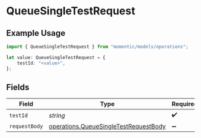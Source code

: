 # QueueSingleTestRequest

## Example Usage

```typescript
import { QueueSingleTestRequest } from "momentic/models/operations";

let value: QueueSingleTestRequest = {
    testId: "<value>",
};
```

## Fields

| Field                                                                                          | Type                                                                                           | Required                                                                                       | Description                                                                                    |
| ---------------------------------------------------------------------------------------------- | ---------------------------------------------------------------------------------------------- | ---------------------------------------------------------------------------------------------- | ---------------------------------------------------------------------------------------------- |
| `testId`                                                                                       | *string*                                                                                       | :heavy_check_mark:                                                                             | N/A                                                                                            |
| `requestBody`                                                                                  | [operations.QueueSingleTestRequestBody](../../models/operations/queuesingletestrequestbody.md) | :heavy_minus_sign:                                                                             | N/A                                                                                            |